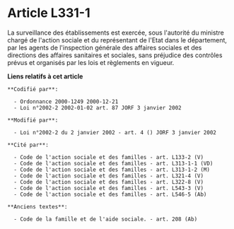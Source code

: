 # Article L331-1

La surveillance des établissements est exercée, sous l'autorité du ministre chargé de l'action sociale et du représentant de
l'Etat dans le département, par les agents de l'inspection générale des affaires sociales et des directions des affaires
sanitaires et sociales, sans préjudice des contrôles prévus et organisés par les lois et règlements en vigueur.

**Liens relatifs à cet article**

	**Codifié par**:

	  - Ordonnance 2000-1249 2000-12-21
	  - Loi n°2002-2 2002-01-02 art. 87 JORF 3 janvier 2002

	**Modifié par**:

	  - Loi n°2002-2 du 2 janvier 2002 - art. 4 () JORF 3 janvier 2002

	**Cité par**:

	  - Code de l'action sociale et des familles - art. L133-2 (V)
	  - Code de l'action sociale et des familles - art. L313-1-1 (VD)
	  - Code de l'action sociale et des familles - art. L313-1-2 (M)
	  - Code de l'action sociale et des familles - art. L321-4 (V)
	  - Code de l'action sociale et des familles - art. L322-8 (V)
	  - Code de l'action sociale et des familles - art. L543-3 (V)
	  - Code de l'action sociale et des familles - art. L546-5 (Ab)

	**Anciens textes**:

	  - Code de la famille et de l'aide sociale. - art. 208 (Ab)
